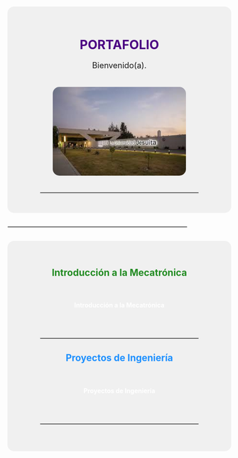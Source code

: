 <!-- PORTAFOLIO -->
<div align="center" style="background-color:#f0f0f0; padding: 30px; border-radius: 15px;">

  <h1 style="color:#4b0082;">PORTAFOLIO</h1>
  <p style="font-size:18px;">Bienvenido(a).</p>
  
  <!-- Imagen de portada -->
  <img src="assets/imgs/ibero.jpeg" alt="Portada" width="300" style="border-radius:15px; margin:20px 0;">

  <hr style="border:1px solid #ccc; width:80%;">

  </div>

  <hr style="border:1px solid #ccc; width:80%; margin:30px 0;">


<div align="center" style="background-color:#f0f0f0; padding: 30px; border-radius: 15px;">
  <!-- Introducción a la Mecatrónica -->
  <h2 style="color:#228b22;"> Introducción a la Mecatrónica</h2>
  <a href="docs/Introducción a la Mecatrónica/Introducción a la Mecatrónica.md" style="display:inline-block; background-image:url('assets/imgs/F1.jpg'); background-size:cover; color:white; text-decoration:none; padding:25px 40px; border-radius:15px; font-weight:bold; margin:10px;">Introducción a la Mecatrónica</a>

  <hr style="border:1px solid #ccc; width:80%; margin:30px 0;">

  <!-- Proyectos de Ingeniería -->
  <h2 style="color:#1e90ff;">Proyectos de Ingeniería</h2>
  <a href="Proyectos de Ingeniería" style="display:inline-block; background-image:url('assets/imgs/F2.jpg'); background-size:cover; color:white; text-decoration:none; padding:25px 40px; border-radius:15px; font-weight:bold; margin:10px;">Proyectos de Ingeniería</a>

  <hr style="border:1px solid #ccc; width:80%; margin:30px 0;">


</div>



